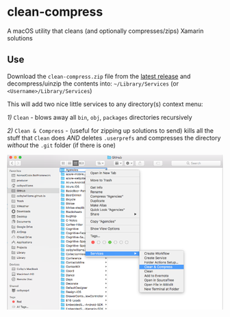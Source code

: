 # clean-compress

A macOS utility that cleans (and optionally compresses/zips) Xamarin solutions

## Use

Download the `clean-compress.zip` file from the [latest release](https://github.com/colbylwilliams/clean-compress/releases/latest) and decompress/uinzip the contents into: `~/Library/Services` (or `<Username>/Library/Services`)

This will add two nice little services to any directory(s) context menu:

*1)* `Clean` - blows away all `bin`, `obj`, `packages` directories recursively 

*2)* `Clean & Compress` - (useful for zipping up solutions to send) kills all the stuff that `Clean` does *AND* deletes `.userprefs` and compresses the directory *without* the `.git` folder (if there is one)


![Screenshot](images/clean-compress.png)
